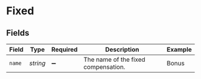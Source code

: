 # Fixed


## Fields

| Field                               | Type                                | Required                            | Description                         | Example                             |
| ----------------------------------- | ----------------------------------- | ----------------------------------- | ----------------------------------- | ----------------------------------- |
| `name`                              | *string*                            | :heavy_minus_sign:                  | The name of the fixed compensation. | Bonus                               |